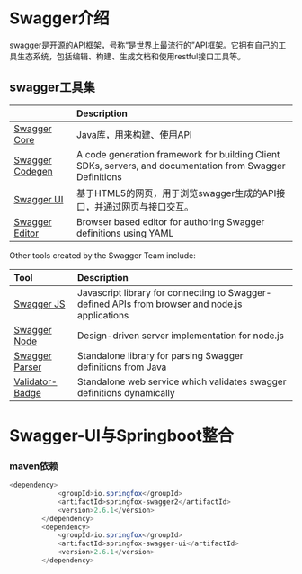 # Swagger介绍

swagger是开源的API框架，号称“是世界上最流行的”API框架。它拥有自己的工具生态系统，包括编辑、构建、生成文档和使用restful接口工具等。

## swagger工具集

|  | Description |
| :--- | :--- |
| [Swagger Core](https://github.com/swagger-api/swagger-core) | Java库，用来构建、使用API |
| [Swagger Codegen](https://github.com/swagger-api/swagger-codegen) | A code generation framework for building Client SDKs, servers, and documentation from Swagger Definitions |
| [Swagger UI](https://github.com/swagger-api/swagger-ui) | 基于HTML5的网页，用于浏览swagger生成的API接口，并通过网页与接口交互。 |
| [Swagger Editor](https://github.com/swagger-api/swagger-editor) | Browser based editor for authoring Swagger definitions using YAML |

Other tools created by the Swagger Team include:

| Tool | Description |
| :--- | :--- |
| [Swagger JS](https://github.com/swagger-api/swagger-js) | Javascript library for connecting to Swagger-defined APIs from browser and node.js applications |
| [Swagger Node](https://github.com/swagger-api/swagger-node) | Design-driven server implementation for node.js |
| [Swagger Parser](https://github.com/swagger-api/swagger-parser) | Standalone library for parsing Swagger definitions from Java |
| [Validator-Badge](https://hub.docker.com/r/swaggerapi/swagger-validator/) | Standalone web service which validates swagger definitions dynamically |

# Swagger-UI与Springboot整合

### maven依赖

```java
<dependency>
	    	<groupId>io.springfox</groupId>
		    <artifactId>springfox-swagger2</artifactId>
		    <version>2.6.1</version>
		</dependency>
		<dependency>
		    <groupId>io.springfox</groupId>
		    <artifactId>springfox-swagger-ui</artifactId>
		    <version>2.6.1</version>
		</dependency>
```




